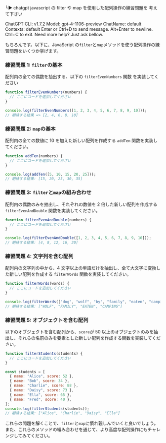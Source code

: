 └▶ chatgpt javascript の filter や map を使用した配列操作の練習問題を 考えて下さい

ChatGPT CLI: v1.7.2
Model: gpt-4-1106-preview
ChatName: default
Contexts: default
Enter or Ctrl+D to send message. Alt+Enter to newline. Ctrl+C to exit.
Need more help? Just ask bellow.

もちろんです。以下に、JavaScript の`filter`と`map`メソッドを使う配列操作の練習問題をいくつか挙げます。

### 練習問題 1: `filter`の基本

配列内の全ての偶数を抽出する、以下の `filterEvenNumbers` 関数 を実装してください

```javascript
function filterEvenNumbers(numbers) {
  // ここにコードを追加してください
}

console.log(filterEvenNumbers([1, 2, 3, 4, 5, 6, 7, 8, 9, 10]));
// 期待する結果 => [2, 4, 6, 8, 10]
```

### 練習問題 2: `map`の基本

配列内の全ての数値に 10 を加えた新しい配列を作成する `addTen` 関数を実装してください。

```javascript
function addTen(numbers) {
  // ここにコードを追加してください
}

console.log(addTen([5, 10, 15, 20, 25]));
// 期待する結果: [15, 20, 25, 30, 35]
```

### 練習問題 3: `filter`と`map`の組み合わせ

配列内の偶数のみを抽出し、それぞれの数値を 2 倍した新しい配列を作成する `filterEvenAndDouble` 関数を実装してください。

```javascript
function filterEvenAndDouble(numbers) {
  // ここにコードを追加してください
}

console.log(filterEvenAndDouble([1, 2, 3, 4, 5, 6, 7, 8, 9, 10]));
// 期待する結果: [4, 8, 12, 16, 20]
```

### 練習問題 4: 文字列を含む配列

配列内の文字列の中から、4 文字以上の単語だけを抽出し、全て大文字に変換した新しい配列を作成する `filterWords` 関数を実装してください。

```javascript
function filterWords(words) {
  // ここにコードを追加してください
}

console.log(filterWords(["dog", "wolf", "by", "family", "eaten", "camping"]));
// 期待する結果: ["WOLF", "FAMILY", "EATEN", "CAMPING"]
```

### 練習問題 5: オブジェクトを含む配列

以下のオブジェクトを含む配列から、`score`が 50 以上のオブジェクトのみを抽出し、それらの名前のみを要素とした新しい配列を作成する関数を実装してください。

```javascript
function filterStudents(students) {
  // ここにコードを追加してください
}

const students = [
  { name: "Alice", score: 52 },
  { name: "Bob", score: 34 },
  { name: "Charlie", score: 88 },
  { name: "Daisy", score: 73 },
  { name: "Ella", score: 65 },
  { name: "Fred", score: 40 },
];
console.log(filterStudents(students));
// 期待する結果: ["Alice", "Charlie", "Daisy", "Ella"]
```

これらの問題を解くことで、`filter`と`map`に慣れ親しんでいくと良いでしょう。また、これらのメソッドの組み合わせを通じて、より高度な配列操作にもチャレンジしてみてください。
